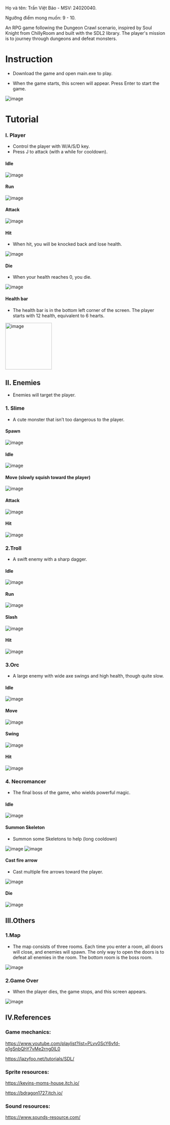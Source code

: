 Họ và tên: Trần Việt Bảo - MSV: 24020040.

Ngưỡng điểm mong muốn: 9 - 10.

An RPG game following the Dungeon Crawl scenario, inspired by Soul Knight from ChillyRoom and built with the SDL2 library. The player's mission is to journey through dungeons and defeat monsters.

# Instruction
- Download the game and open main.exe to play.

- When the game starts, this screen will appear. Press Enter to start the game.

![image](https://github.com/user-attachments/assets/2404f16c-7de7-45a0-b39c-604496c5e3ef)

# Tutorial <br>
### I. Player 
- Control the player with W/A/S/D key.
- Press J to attack (with a while for cooldown).

#### Idle

![image](https://github.com/user-attachments/assets/19c740a7-3b4a-43c6-a1d8-19af42fbca6f)

#### Run

![image](https://github.com/user-attachments/assets/6f941f01-61ce-4076-abca-45f0f2c3da07)

#### Attack

![image](https://github.com/user-attachments/assets/ce6ce9bb-d4a1-4368-ad57-9ecb1428dee8)

#### Hit
- When hit, you will be knocked back and lose health.

![image](https://github.com/user-attachments/assets/50aff385-e7cd-4c76-a61c-f70b5982641e)

#### Die
- When your health reaches 0, you die.

![image](https://github.com/user-attachments/assets/be4495fe-4ad6-4219-87ec-5b0cc368e08c)

#### Health bar
- The health bar is in the bottom left corner of the screen. The player starts with 12 health, equivalent to 6 hearts.

<img width="146" alt="image" src="https://github.com/user-attachments/assets/5dd9a4e1-c2c4-4924-869a-a5f7fb601c5e" />


## II. Enemies
- Enemies will target the player.

### 1. Slime

- A cute monster that isn’t too dangerous to the player.

#### Spawn

![image](https://github.com/user-attachments/assets/0c6c579e-4051-4ff1-b084-84970b2fbd88)

#### Idle

![image](https://github.com/user-attachments/assets/024e52ec-baed-4537-a363-cd614f3083be)

#### Move (slowly squish toward the player)

![image](https://github.com/user-attachments/assets/32aedafb-c36d-4d54-bcbb-d542ea1775a8)

#### Attack

![image](https://github.com/user-attachments/assets/bdbe5ae8-efa5-46cf-abb4-25a7cfaf2abe)

#### Hit

![image](https://github.com/user-attachments/assets/4793e23a-646a-4634-a669-8a347a7ae08a)

### 2.Troll

- A swift enemy with a sharp dagger.

#### Idle

![image](https://github.com/user-attachments/assets/c7cfa0ba-7ea9-4f99-bba1-707fd74f2bb7)


#### Run

![image](https://github.com/user-attachments/assets/86e8b5c1-245b-4222-9a0c-cf4782a381a0)

#### Slash

![image](https://github.com/user-attachments/assets/714aa0a4-aaa5-4800-b554-a1fc85ca4c3f)

#### Hit

![image](https://github.com/user-attachments/assets/16e2c9a8-b904-4964-b692-42cc12e2d669)

### 3.Orc

- A large enemy with wide axe swings and high health, though quite slow.

#### Idle

![image](https://github.com/user-attachments/assets/5fb1860d-0303-4c91-b098-a9528dc3b362)

#### Move

![image](https://github.com/user-attachments/assets/7c9c2ada-8aa1-4455-b32f-e8e45998f692)

#### Swing

![image](https://github.com/user-attachments/assets/1085c490-1a85-4d8c-a2e9-e0d5796c417e)

#### Hit

![image](https://github.com/user-attachments/assets/7c9467c5-e139-451b-8e21-c465076624be)

### 4. Necromancer

- The final boss of the game, who wields powerful magic.

#### Idle

![image](https://github.com/user-attachments/assets/67c7ee17-aa6d-4e0f-9587-e3259692761b)

#### Summon Skeleton

- Summon some Skeletons to help (long cooldown)

![image](https://github.com/user-attachments/assets/66ac01ff-a3e6-41f6-8818-1b9ead6bbed5)
![image](https://github.com/user-attachments/assets/9bb4b215-d454-44a0-8785-af0c3c7ea7b1)

#### Cast fire arrow

- Cast multiple fire arrows toward the player.

![image](https://github.com/user-attachments/assets/ddf0ad80-7daa-4043-9e7d-35f22c93aeae)

#### Die

![image](https://github.com/user-attachments/assets/9037fdc2-3f52-4f68-b70b-85800b0acd45)

## III.Others

### 1.Map

- The map consists of three rooms. Each time you enter a room, all doors will close, and enemies will spawn. The only way to open the doors is to defeat all enemies in the room. The bottom room is the boss room.

![image](https://github.com/user-attachments/assets/f2d9cc4a-37b2-44bb-a3aa-ece8f994ab76)

### 2.Game Over

- When the player dies, the game stops, and this screen appears.

![image](https://github.com/user-attachments/assets/9357df59-c0f6-4c01-877b-5aa16fba6012)

## IV.References

### Game mechanics:

https://www.youtube.com/playlist?list=PLvv0ScY6vfd-p1gSnbQhY7vMe2rng0IL0

https://lazyfoo.net/tutorials/SDL/

### Sprite resources:

https://kevins-moms-house.itch.io/

https://bdragon1727.itch.io/

### Sound resources:

https://www.sounds-resource.com/






















